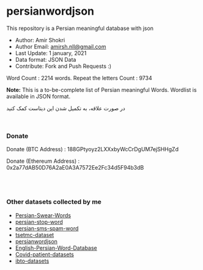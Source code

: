 # persianwordjson
This repository is a Persian meaningful database with json


* Author: Amir Shokri
* Author Email: amirsh.nll@gmail.com
* Last Update: 1 january, 2021
* Data format: JSON Data
* Contribute: Fork and Push Requests :)

Word Count : 2214 words.
Repeat the letters Count : 9734

**Note:** This is a to-be-complete list of Persian meaningful Words.
Wordlist is available in JSON format.

در صورت علاقه، به تکمیل شدن این دیتاست کمک کنید

<br />

### Donate 
Donate (BTC Address) : 188GPtyoyz2LXXxbyWcCrDgUM7ejSHHgZd

Donate (Ethereum Address) : 0x2a77dAB50D76A2aE0A3A7572Ee2Fc34d5F94b3dB

<br />
<br />

### Other datasets collected by me
* [Persian-Swear-Words](https://github.com/amirshnll/Persian-Swear-Words/)
* [persian-stop-word](https://github.com/amirshnll/persian-stop-word/)
* [persian-sms-spam-word](https://github.com/amirshnll/persian-sms-spam-word/)
* [tsetmc-dataset](https://github.com/amirshnll/tsetmc-dataset/)
* [persianwordjson](https://github.com/amirshnll/persianwordjson/)
* [English-Persian-Word-Database](https://github.com/amirshnll/English-Persian-Word-Database/)
* [Covid-patient-datasets](https://github.com/amirshnll/Covid-patient-datasets/)
* [ibto-datasets](https://github.com/amirshnll/ibto-datasets)
